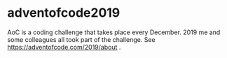 # adventofcode2019
AoC is a coding challenge that takes place every December. 2019 me and some colleagues all took part of the challenge. See https://adventofcode.com/2019/about .
